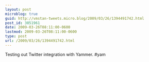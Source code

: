 ```yaml
---
layout: post
microblog: true
guid: http://vmstan-tweets.micro.blog/2009/03/26/1394491742.html
post_id: 3051961
date: 2009-03-26T08:11:00-0600
lastmod: 2009-03-26T08:11:00-0600
type: post
url: /2009/03/26/1394491742.html
---
```

Testing out Twitter integration with Yammer. #yam
